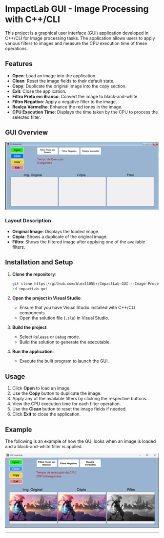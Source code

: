 
# ImpactLab GUI - Image Processing with C++/CLI

This project is a graphical user interface (GUI) application developed in C++/CLI for image processing tasks. The application allows users to apply various filters to images and measure the CPU execution time of these operations.

## Features

- **Open**: Load an image into the application.
- **Clean**: Reset the image fields to their default state.
- **Copy**: Duplicate the original image into the copy section.
- **Exit**: Close the application.
- **Filtro Preto em Branco**: Convert the image to black-and-white.
- **Filtro Negativo**: Apply a negative filter to the image.
- **Realça Vermelho**: Enhance the red tones in the image.
- **CPU Execution Time**: Displays the time taken by the CPU to process the selected filter.

## GUI Overview

![ImpactLab GUI](impactLab_GUI_Overview.png)

### Layout Description

- **Original Image**: Displays the loaded image.
- **Cópia**: Shows a duplicate of the original image.
- **Filtro**: Shows the filtered image after applying one of the available filters.

## Installation and Setup

1. **Clone the repository**:
   ```bash
   git clone https://github.com/Alex1105br/ImpactLab-GUI---Image-Processing-with-C-CLI.git
   cd impactLab-gui
   ```

2. **Open the project in Visual Studio**:
   - Ensure that you have Visual Studio installed with C++/CLI components.
   - Open the solution file (`.sln`) in Visual Studio.

3. **Build the project**:
   - Select `Release` or `Debug` mode.
   - Build the solution to generate the executable.

4. **Run the application**:
   - Execute the built program to launch the GUI.

## Usage

1. Click **Open** to load an image.
2. Use the **Copy** button to duplicate the image.
3. Apply any of the available filters by clicking the respective buttons.
4. View the CPU execution time for each filter operation.
5. Use the **Clean** button to reset the image fields if needed.
6. Click **Exit** to close the application.

## Example

The following is an example of how the GUI looks when an image is loaded and a black-and-white filter is applied.

![Example GUI](impactLab_GUI.png)



---

